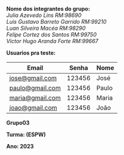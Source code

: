 
**Nome dos integrantes do grupo:** </br>
*Julia Azevedo Lins RM:98690* </br>
*Luis Gustavo Barreto Garrido RM:99210* </br>
*Luan Silveira Macéa RM:98290* </br>
*Felipe Cortez dos Santos RM:99750* </br>
*Victor Hugo Aranda Forte RM:99667* </br>

**Usuarios pra teste:**

| Email                      | Senha                      | Nome                    |
|----------------------------|----------------------------|-------------------------|
|jose@gmail.com              |123456                      |José                     |
|paulo@gmail.com             |123456                      |Paulo                    |
|maria@gmail.com             |123456                      |Maria                    |
|joao@gmail.com              |123456                      |João                     |



**Grupo03**

**Turma: (ESPW)**

**Ano: 2023**
